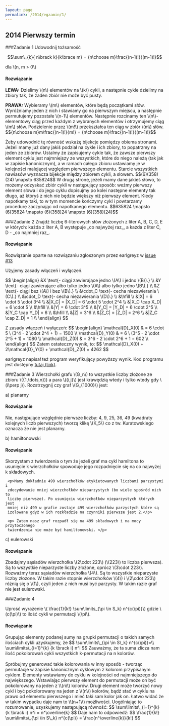 ```yaml
---
layout: page
permalink: /2014/egzamin/1/
---
```


## 2014 Pierwszy termin

###Zadanie 1
Udowodnij tożsamość

$$\sum\_{k}{ n\brack k}{k\brace m} = {n\choose m}\frac{(n-1)!}{(m-1)!}$$

dla \\(n, m > 0\\)

<div data-collapse>
  <h4 class="collapsible">Rozwiązanie</h4>
  <div class="solution">
    <p>
      <b>LEWA:</b> Dzielimy \(n\) elementów na \(k\) cykli, a następnie cykle dzielimy na
      zbiory tak, że żaden zbiór nie może być pusty.
    </p>
    <p>
      <b>PRAWA:</b> Wybieramy \(m\) elementów, które będą początkami słów. Wyróżniamy jeden z nich
      i stawiamy go na pierwszym miejscu, a następnie permutujemy pozostałe \(n-1\) elementów.
      Następnie rozcinamy ten \(n\)-elementowy ciąg przed każdym z wybranych elementów i
      otrzymujemy ciąg \(m\) słów. Podzielenie przez \(m!\) przekształca ten ciąg w zbiór \(m\) słów.
      $${n\choose m}m\frac{(n-1)!}{m!} = {n\choose m}\frac{(n-1)!}{(m-1)!}$$
    </p>
    <p>
      Żeby udowodnić tę równość wskażę bijekcje pomiędzy obiema stronami. Jeżeli mamy już dany jakiś
      podział na cykle i ich zbiory, to popatrzmy na jeden ze zbiórów. Ustalmy że zapisujemy cykle tak,
      że zawsze pierwszy element cyklu jest najmniejszy ze wszystkich, które do niego należą (tak jak w zapisie kanonicznym),
      a w ramach całego zbioru ustawiamy je w kolejności malejącej względem pierwszego elementu.
      Starcie wszystkich nawiasów wyznacza bijekcje między zbiorem cykli, a słowem.
      $$(6)(358)(24) \mapsto 635824$$
      W drugą stronę, jeżeli mamy dane jakieś słowo, to możemy odzyskać zbiór cykli w następujący sposób:
      weźmy pierwszy element słowa i do jego cyklu dopisujmy po kolei następne elementy tak długo, aż
      któryś z nich nie będzie większy niż pierwszy element. Kiedy napotkamy taki, to w tym momencie kończymy cykl
      i powtarzamy procedurę zaczynając od napotkanego elementu.
      $$635824 \mapsto (6)35824 \mapsto (6)(358)24 \mapsto (6)(358)(24)$$
    </p>
</div>
</div>
###Zadanie 2
Znajdź liczbę 6-literowych słów złożonych z liter A, B, C, D, E w
których: każda z liter A, B występuje _co najwyżej raz_, a każda z liter
C, D - _co najmniej raz_.

<div data-collapse>
  <h4 class="collapsible">Rozwiązanie</h4>
  <div class="solution">
  <p>
  Rozwiązanie oparte na rozwiązaniu zgłoszonym przez earlgreyz
  w <a href="https://github.com/wakacjezmd/wakacjezmd.github.io/issues/13">
  issue #13</a>
  </p>
  <p>
    Użyjemy zasady włączeń i wyłączeń.
  </p>
  <p>
    $$
    \begin{align}
    &X \text{- ciągi zawierające jedno \(A\) i jedno \(B\).} \\
    &Y \text{- ciągi zawierające albo tylko jedno \(A\) albo tylko jedno \(B\).} \\
    &Z \text{- ciągi bez \(A\) i bez \(B\).} \\
    &\cdot_C \text{- cecha niezawierania \(C\).} \\
    &\cdot_D \text{- cecha niezawierania \(D\).} \\
    &\hfill \\
    &|X| = 6 \cdot 5 \cdot 3^4 \\
    &|X_C| = |X_D| = 6 \cdot 5 \cdot 2^4 \\
    &|X_C \cap X_D| = 6 \cdot 5 \\
    &\hfill \\
    &|Y| = 6 \cdot 3^5 \\
    &|Y_C| = |Y_D| = 6 \cdot 2^5 \\
    &|Y_C \cap Y_D| = 6 \\
    &\hfill \\
    &|Z| = 3^6 \\
    &|Z_C| = |Z_D| = 2^6 \\
    &|Z_C \cap Z_D| = 1 \\
    \end{align}
    $$
  </p>
  <p>
    Z zasady włączeń i wyłączeń:
    $$
    \begin{align}
    \mathcal{D}_X(0) & = 6 \cdot 5 \ (3^4 - 2 \cdot 2^4 + 1) = 1500 \\
    \mathcal{D}_Y(0) & = 6 \ (3^5 - 2 \cdot 2^5 + 1) = 1080 \\
    \mathcal{D}_Z(0) & = 3^6 - 2 \cdot 2^6 + 1 = 602 \\
    \end{align}
    $$
    Zatem ostateczny wynik, to:
    $$
    \mathcal{D}_X(0) + 2\mathcal{D}_Y(0) + \mathcal{D}_Z(0) = 4262
    $$
  </p>
  <p>
    earlgreyz napisał też program weryfikujący powyższy wynik. Kod programu
    jest dostępny
    <a href="https://github.com/wakacjezmd/wakacjezmd.github.io/files/317096/abcde.cpp.txt">
    tutaj (link)</a>.
  </p>
  </div>
</div>

###Zadanie 3
Wierzchołki grafu \\(G\_n\\) to wszystkie liczby złożone ze zbioru
\\({1,\dots,n}\)) a para \\({i,j}\\) jest krawędzią wtedy i tylko wtedy gdy
\\(i\perp j\\). Rozstrzygnij czy graf \\(G\_{1000}\\) jest:

a) planarny

<div data-collapse>
  <h4 class="collapsible">Rozwiązanie</h4>
  <div class="solution">
     Nie, następujące względnie pierwsze liczby: 4, 9, 25, 36, 49
     (kwadraty kolejnych liczb pierwszych)
     tworzą klikę \(K_5\) co z tw.
     Kuratowskiego oznacza że nie jest planarny.

  </div>
</div>

b) hamiltonowski

<div data-collapse>
  <h4 class="collapsible">Rozwiązanie</h4>
  <div class="solution">
     <p>Skorzystam z twierdzenia o tym że jeżeli graf ma cykl hamiltona to
     usunięcie k wierzchołków spowoduje jego rozpadnięcie się na co
     najwyżej k składowych. </p>

     <p>Mamy dokładnie 499 wierzchołków etykietowanych liczbami parzystymi i
     zdecydowanie mniej wierzchołków nieparzystych (bo wiele spośród nich to
     liczby pierwsze). Po usunięciu wierzchołków nieparzystych których jest
     mniej niż 499 w grafie zostaje 499 wierzchołków parzystych które są
     izolowane gdyż w ich rozkładzie na czynniki pierwsze jest 2.</p>

     <p> Zatem nasz graf rozpadł się na 499 składowych i na mocy przytoczonego
     twierdzenia nie może być hamiltonowski. </p>
  </div>
</div>

c) eulerowski

<div data-collapse>
  <h4 class="collapsible">Rozwiązanie</h4>
  <div class="solution">
     <p>Zbadajmy sąsiadów wierzchołka \(2\cdot 223\) (\(223\) to liczba pierwsza).
        Są to wszystkie nieparzyste liczby złożone, oprócz \(3\cdot 223\).
        Rozważmy teraz sąsiadów wierzchołka \(4\). Są to wszystkie nieparzyste
        liczby złożone. W takim razie stopnie wierzchołków \(4\) i \(2\cdot 223\)
        różnią się o \(1\), czyli jeden z nich musi być parzysty. W takim
        razie graf nie jest eulerowski.</p>
  </div>
</div>

###Zadanie 4

Uprość wyrażenie \\( \frac{1}{k!} \sum\limits\_{\pi \in S\_k} n^{c(\pi)}\\) gdzie \\(c(\pi)\\) to ilość cykli w permutacji \\(\pi\\).
<div data-collapse>
  <h4 class="collapsible">Rozwiązanie</h4>
  <div class="solution">
    <p>
	Grupując elementy podanej sumy na grupki permutacji o takich samych ilościach cykli uzyskujemy, że
	$$ \sum\limits\_{\pi \in S\_k} n^{c(\pi)}=\\
	  \sum\limits\_{i=1}^{k} {k \brack i} n^i   $$
	Zauważmy, że ta suma zlicza nam ilość pokolorowań cykli wszystkich k-permutacji na n kolorów. <br><br>
	Spróbujmy generować takie kolorowania w inny sposób - tworząc permutacje w zapisie kanonicznym cyklowym z kolorom przypisanym cyklom.
	Elementy wstawiamy do cyklu w kolejności od najmniejszego do największego.
	Wstawiając pierwszy element do permutacji może on być pokolorowany na jeden z \\(n\\) kolorów.
	Drugi element może tworzyć nowy cykl i być pokolorowany na jeden z \\(n\\) kolorów,
	bądź stać w cyklu na prawo od elementu pierwszego i mieć taki sam kolor jak on.
	Łatwo widać że w takim wypadku daje nam to \\(n+1\\) możliwości. Uogólniając to rozumowanie, uzyskujemy następującą równość:
	$$   \sum\limits\_{i=1}^{k} {k \brack i} n^i =  n^\overline{k} $$
	Daje nam to odpowiedź:
$$ 	\frac{1}{k!} \sum\limits\_{\pi \in S\_k} n^{c(\pi)} = \frac{n^\overline{k}}{k!} $$
	 </p>
  </div>
</div>
